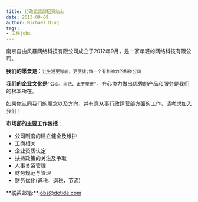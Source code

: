 ```yaml
---
title: 行政运营部招贤纳士
date: 2013-09-09
author: Michael Ding
tags:
- 工作jobs
---
```


南京自由风暴网络科技有限公司成立于2012年9月，是一家年轻的网络科技有限公司。

**我们的愿景是**：`让生活更智能，更便捷;做一个有影响力的科技公司`

**我们的企业文化是**`"公心、尚法、止于至善"`。齐心协力做出优秀的产品和服务是我们的根本所在。

如果你认同我们的理念以及方向，并有意从事行政运营部方面的工作，请考虑加入我们！

**市场部的主要工作包括**：

* 公司制度的建立健全及维护
* 工商相关
* 企业资质认定
* 扶持政策的关注及争取
* 人事关系管理
* 财务规范与管理
* 财务优化(避税，退税，节流)

**联系邮箱:**jobs@dotide.com
